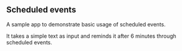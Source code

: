 ## Scheduled events

A sample app to demonstrate basic usage of scheduled events.

It takes a simple text as input and reminds it after 6 minutes through
scheduled events.
